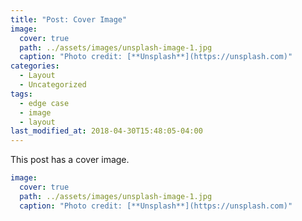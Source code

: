```yaml
---
title: "Post: Cover Image"
image:
  cover: true
  path: ../assets/images/unsplash-image-1.jpg
  caption: "Photo credit: [**Unsplash**](https://unsplash.com)"
categories:
  - Layout
  - Uncategorized
tags:
  - edge case
  - image
  - layout
last_modified_at: 2018-04-30T15:48:05-04:00
---
```


This post has a cover image.

```yaml
image:
  cover: true
  path: ../assets/images/unsplash-image-1.jpg
  caption: "Photo credit: [**Unsplash**](https://unsplash.com)"
```
